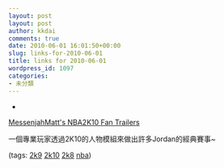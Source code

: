 ```yaml
---
layout: post
layout: post
author: kkdai
comments: true
date: 2010-06-01 16:01:50+00:00
slug: links-for-2010-06-01
title: links for 2010-06-01
wordpress_id: 1097
categories:
- 未分類
---
```


  * 
                

[MessenjahMatt's NBA2K10 Fan Trailers](http://www.messenjahmatt.com/nba2k/videos/2k10/)


                

一個專業玩家透過2K10的人物模組來做出許多Jordan的經典賽事~


                

(tags: [2k9](http://delicious.com/kkdai/2k9) [2k10](http://delicious.com/kkdai/2k10) [2k8](http://delicious.com/kkdai/2k8) [nba](http://delicious.com/kkdai/nba))


            
